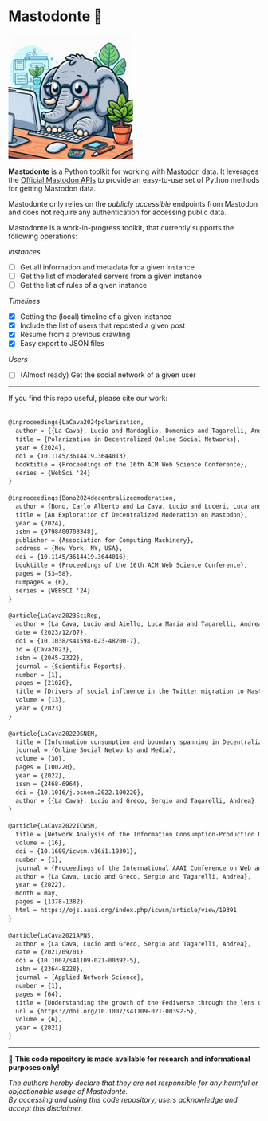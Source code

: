 # Mastodonte 🐘

<img src="mastodonte.jpeg" alt="Mastodonte" width="250"/>


**Mastodonte** is a Python toolkit for working with [Mastodon](https://joinmastodon.org/) data.
It leverages the [Official Mastodon APIs](https://docs.joinmastodon.org/) to provide an easy-to-use set of Python methods for getting Mastodon data.

Mastodonte only relies on the *publicly accessible* endpoints from Mastodon and does not require any authentication for accessing public data.

Mastodonte is a work-in-progress toolkit, that currently supports the following operations:

*Instances*
- [ ] Get all information and metadata for a given instance
- [ ] Get the list of moderated servers from a given instance
- [ ] Get the list of rules of a given instance

*Timelines*
- [x]   Getting the (local) timeline of a given instance
- [x]   Include the list of users that reposted a given post
- [x]   Resume from a previous crawling
- [x]   Easy export to JSON files

*Users*
- [ ]  (Almost ready) Get the social network of a given user 

---

If you find this repo useful, please cite our work:
```latex

@inproceedings{LaCava2024polarization,
  author = {{La Cava}, Lucio and Mandaglio, Domenico and Tagarelli, Andrea},
  title = {Polarization in Decentralized Online Social Networks},
  year = {2024},
  doi = {10.1145/3614419.3644013},
  booktitle = {Proceedings of the 16th ACM Web Science Conference},
  series = {WebSci '24}
}

@inproceedings{Bono2024decentralizedmoderation,
  author = {Bono, Carlo Alberto and La Cava, Lucio and Luceri, Luca and Pierri, Francesco},
  title = {An Exploration of Decentralized Moderation on Mastodon},
  year = {2024},
  isbn = {9798400703348},
  publisher = {Association for Computing Machinery},
  address = {New York, NY, USA},
  doi = {10.1145/3614419.3644016},
  booktitle = {Proceedings of the 16th ACM Web Science Conference},
  pages = {53–58},
  numpages = {6},
  series = {WEBSCI '24}
}

@article{LaCava2023SciRep,
  author = {La Cava, Lucio and Aiello, Luca Maria and Tagarelli, Andrea},
  date = {2023/12/07},
  doi = {10.1038/s41598-023-48200-7},
  id = {Cava2023},
  isbn = {2045-2322},
  journal = {Scientific Reports},
  number = {1},
  pages = {21626},
  title = {Drivers of social influence in the Twitter migration to Mastodon},
  volume = {13},
  year = {2023}
}

@article{LaCava2022OSNEM,
  title = {Information consumption and boundary spanning in Decentralized Online Social Networks: The case of Mastodon users},
  journal = {Online Social Networks and Media},
  volume = {30},
  pages = {100220},
  year = {2022},
  issn = {2468-6964},
  doi = {10.1016/j.osnem.2022.100220},
  author = {{La Cava}, Lucio and Greco, Sergio and Tagarelli, Andrea}
}

@article{LaCava2022ICWSM,
  title = {Network Analysis of the Information Consumption-Production Dichotomy in Mastodon User Behaviors},
  volume = {16},
  doi = {10.1609/icwsm.v16i1.19391},
  number = {1},
  journal = {Proceedings of the International AAAI Conference on Web and Social Media},
  author = {La Cava, Lucio and Greco, Sergio and Tagarelli, Andrea},
  year = {2022},
  month = may,
  pages = {1378-1382},
  html = https://ojs.aaai.org/index.php/icwsm/article/view/19391
}

@article{LaCava2021APNS,
  author = {La Cava, Lucio and Greco, Sergio and Tagarelli, Andrea},
  date = {2021/09/01},
  doi = {10.1007/s41109-021-00392-5},
  isbn = {2364-8228},
  journal = {Applied Network Science},
  number = {1},
  pages = {64},
  title = {Understanding the growth of the Fediverse through the lens of Mastodon},
  url = {https://doi.org/10.1007/s41109-021-00392-5},
  volume = {6},
  year = {2021}
}
```


---

🚨 **This code repository is made available for research and informational purposes only!**

*The authors hereby declare that they are not responsible for any harmful or objectionable usage of Mastodonte. \
By accessing and using this code repository, users acknowledge and accept this disclaimer.*






